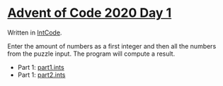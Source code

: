 # [Advent of Code 2020 Day 1](https://adventofcode.com/2020/day/1)

Written in [IntCode](https://esolangs.org/wiki/Intcode).

Enter the amount of numbers as a first integer and then all the numbers from the puzzle input. The program will compute a result.

  * Part 1: [part1.ints](part1.ints)
  * Part 1: [part2.ints](part2.ints)